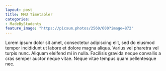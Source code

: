 ```yaml
---
layout: post
title: MMU Timetabler
categories:
- MadeByStudents
feature_image: "https://picsum.photos/2560/600?image=872"
---
```


Lorem ipsum dolor sit amet, consectetur adipiscing elit, sed do eiusmod tempor incididunt ut labore et dolore magna aliqua. Varius vel pharetra vel turpis nunc. Aliquam eleifend mi in nulla. Facilisis gravida neque convallis a cras semper auctor neque vitae. Neque vitae tempus quam pellentesque nec.